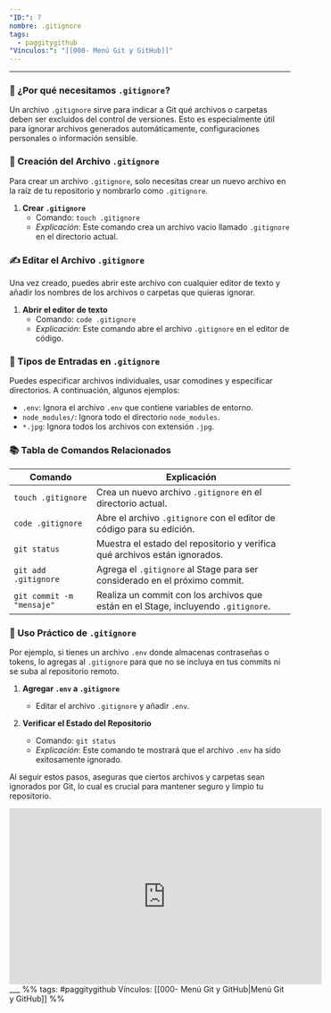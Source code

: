 ```yaml
---
"ID:": 7
nombre: .gitignore
tags:
  - paggitygithub
"Vínculos:": "[[000- Menú Git y GitHub]]"
---
```

___
### 🎯 ¿Por qué necesitamos `.gitignore`?

Un archivo `.gitignore` sirve para indicar a Git qué archivos o carpetas deben ser excluidos del control de versiones. Esto es especialmente útil para ignorar archivos generados automáticamente, configuraciones personales o información sensible.

### 📁 Creación del Archivo `.gitignore`

Para crear un archivo `.gitignore`, solo necesitas crear un nuevo archivo en la raíz de tu repositorio y nombrarlo como `.gitignore`.

1. **Crear `.gitignore`**
    - Comando: `touch .gitignore`
    - *Explicación*: Este comando crea un archivo vacío llamado `.gitignore` en el directorio actual.

### ✍️ Editar el Archivo `.gitignore`

Una vez creado, puedes abrir este archivo con cualquier editor de texto y añadir los nombres de los archivos o carpetas que quieras ignorar.

1. **Abrir el editor de texto**
    - Comando: `code .gitignore`
    - *Explicación*: Este comando abre el archivo `.gitignore` en el editor de código.

### 📜 Tipos de Entradas en `.gitignore`

Puedes especificar archivos individuales, usar comodines y especificar directorios. A continuación, algunos ejemplos:

- `.env`: Ignora el archivo `.env` que contiene variables de entorno.
- `node_modules/`: Ignora todo el directorio `node_modules`.
- `*.jpg`: Ignora todos los archivos con extensión `.jpg`.

### 📚 Tabla de Comandos Relacionados

| Comando              | Explicación                                                              |
|----------------------|--------------------------------------------------------------------------|
| `touch .gitignore`   | Crea un nuevo archivo `.gitignore` en el directorio actual.               |
| `code .gitignore`    | Abre el archivo `.gitignore` con el editor de código para su edición.     |
| `git status`         | Muestra el estado del repositorio y verifica qué archivos están ignorados. |
| `git add .gitignore` | Agrega el `.gitignore` al Stage para ser considerado en el próximo commit.|
| `git commit -m "mensaje"` | Realiza un commit con los archivos que están en el Stage, incluyendo `.gitignore`. |

### 🚀 Uso Práctico de `.gitignore`

Por ejemplo, si tienes un archivo `.env` donde almacenas contraseñas o tokens, lo agregas al `.gitignore` para que no se incluya en tus commits ni se suba al repositorio remoto.

1. **Agregar `.env` a `.gitignore`**
    - Editar el archivo `.gitignore` y añadir `.env`.
    
2. **Verificar el Estado del Repositorio**
    - Comando: `git status`
    - *Explicación*: Este comando te mostrará que el archivo `.env` ha sido exitosamente ignorado.

Al seguir estos pasos, aseguras que ciertos archivos y carpetas sean ignorados por Git, lo cual es crucial para mantener seguro y limpio tu repositorio.


<iframe width="560" height="315" src="https://www.youtube.com/embed/7ylE8cm3mb0?si=_3VP6ZDQQyPp3oIQ&amp;start=2392" title="YouTube video player" frameborder="0" allow="accelerometer; autoplay; clipboard-write; encrypted-media; gyroscope; picture-in-picture; web-share" allowfullscreen></iframe>
___
%%
tags:  #paggitygithub  
Vínculos: [[000- Menú Git y GitHub|Menú Git y GitHub]]
%%



